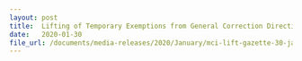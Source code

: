 ```yaml
---
layout: post
title:  Lifting of Temporary Exemptions from General Correction Directions
date:   2020-01-30
file_url: /documents/media-releases/2020/January/mci-lift-gazette-30-jan.pdf
---
```


